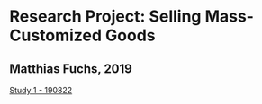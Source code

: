 # Research Project: Selling Mass-Customized Goods
## Matthias Fuchs, 2019

[Study 1 - 190822](study1.html)
